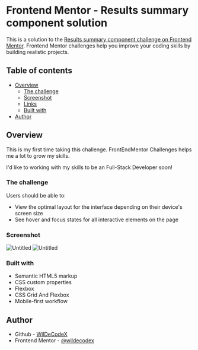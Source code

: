 # Frontend Mentor - Results summary component solution

This is a solution to the [Results summary component challenge on Frontend Mentor](https://www.frontendmentor.io/challenges/results-summary-component-CE_K6s0maV). Frontend Mentor challenges help you improve your coding skills by building realistic projects.

## Table of contents

- [Overview](#overview)
  - [The challenge](#the-challenge)
  - [Screenshot](#screenshot)
  - [Links](#links)
  - [Built with](#built-with)
- [Author](#author)

## Overview

This is my first time taking this challenge. FrontEndMentor Challenges helps me a lot to grow my skills.<br />

I'd like to working with my skills to be an Full-Stack Developer soon!

### The challenge

Users should be able to:

- View the optimal layout for the interface depending on their device's screen size
- See hover and focus states for all interactive elements on the page

### Screenshot
![Untitled](https://github.com/wildecodx/result-summary-component/assets/130340385/1a9af1c6-3d20-4f52-8090-d6cb64922086)
![Untitled](https://github.com/wildecodx/result-summary-component/assets/130340385/0cd45d18-93bd-4346-b9f3-62f46cab1c28)



### Built with

- Semantic HTML5 markup
- CSS custom properties
- Flexbox
- CSS Grid And Flexbox
- Mobile-first workflow

## Author

- Github - [WilDeCodeX](https://github.com/wildecodx)
- Frontend Mentor - [@wildecodex](https://www.frontendmentor.io/profile/wildecodx)
